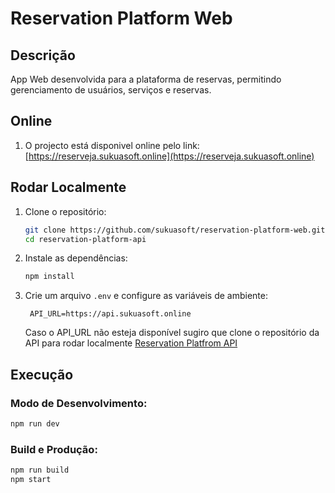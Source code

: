 # Reservation Platform Web


## Descrição
App Web desenvolvida para a plataforma de reservas, permitindo gerenciamento de usuários, serviços e reservas.


## Online
1. O projecto está disponivel online pelo link:
    [https://reserveja.sukuasoft.online](https://reserveja.sukuasoft.online)
## Rodar Localmente

1. Clone o repositório:
   ```sh
   git clone https://github.com/sukuasoft/reservation-platform-web.git
   cd reservation-platform-api
   ```

2. Instale as dependências:
   ```sh
   npm install
   ```

3. Crie um arquivo `.env` e configure as variáveis de ambiente:
   ```env
    API_URL=https://api.sukuasoft.online
   ```

   Caso o API_URL não esteja disponível sugiro que clone o repositório da API para rodar localmente
    [Reservation Platfrom API](https://github.com/sukuasoft/reservation-platform-api.git)


## Execução

### Modo de Desenvolvimento:
```sh
npm run dev
```

### Build e Produção:
```sh
npm run build
npm start
```

